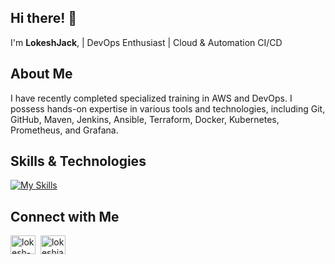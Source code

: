 ## Hi there! 👋

I'm **LokeshJack**, | DevOps Enthusiast | Cloud & Automation CI/CD

## About Me

I have recently completed specialized training in AWS and DevOps. I possess hands-on expertise in various tools and technologies, including Git, GitHub, Maven, Jenkins, Ansible, Terraform, Docker, Kubernetes, Prometheus, and Grafana.

## Skills & Technologies

[![My Skills](https://skillicons.dev/icons?i=git,github,aws,maven,jenkins,ansible,terraform,docker,kubernetes,prometheus,grafana&perline=8)](https://skillicons.dev)



## Connect with Me

<a href="https://www.linkedin.com/in/lokesh-k-sde/" target="blank"><img align="center" src="https://raw.githubusercontent.com/rahuldkjain/github-profile-readme-generator/master/src/images/icons/Social/linked-in-alt.svg" alt="lokesh-k-sde" height="30" width="40" /></a> &nbsp;<a href="mailto:lokeshjack08@gmail.com" target="blank"><img align="center" src="https://upload.wikimedia.org/wikipedia/commons/thumb/7/7e/Gmail_icon_(2020).svg/1024px-Gmail_icon_(2020).svg.png?20221017173631" alt="lokeshjack08@gmail.com" height="30" width="40" /></a>




